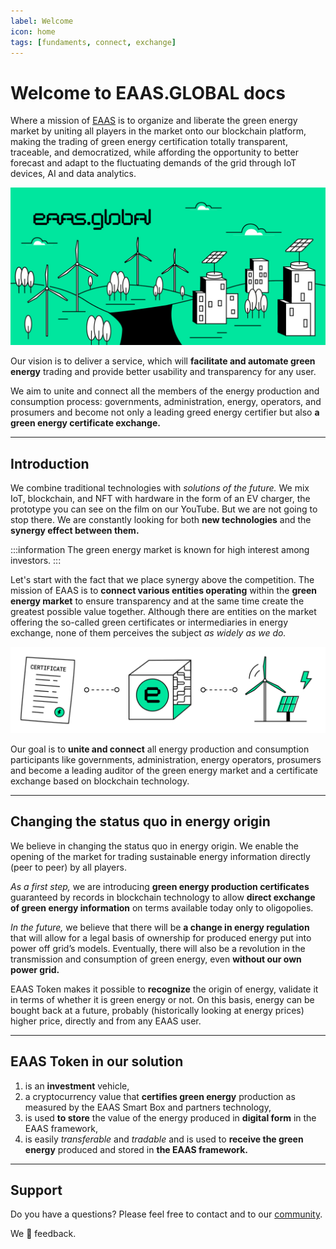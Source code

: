```yaml
---
label: Welcome
icon: home
tags: [fundaments, connect, exchange]
---
```

# Welcome to EAAS.GLOBAL docs

Where a mission of [EAAS](https://eaas.global/) is to organize and liberate the green energy market by uniting all players in the market onto our blockchain platform, making the trading of green energy certification totally transparent, traceable, and democratized, while affording the opportunity to better forecast and adapt to the fluctuating demands of the grid through IoT devices, AI and data analytics.

![](src/headers/welcome_header.jpg)

Our vision is to deliver a service, which will **facilitate and automate green energy** trading and provide better usability and transparency for any user.
 
We aim to unite and connect all the members of the energy production and consumption process: governments, administration, energy, operators, and prosumers and become not only a leading greed energy certifier but also **a green energy certificate exchange.**

---

## Introduction

We combine traditional technologies with *solutions of the future.* We mix IoT, blockchain, and NFT with hardware in the form of an EV charger, the prototype you can see on the film on our YouTube. But we are not going to stop there. We are constantly looking for both **new technologies** and the **synergy effect between them.**

:::information
The green energy market is known for high interest among investors.
:::

Let's start with the fact that we place synergy above the competition. The mission of EAAS is to **connect various entities operating** within the **green energy market** to ensure transparency and at the same time create the greatest possible value together. Although there are entities on the market offering the so-called green certificates or intermediaries in energy exchange, none of them perceives the subject *as widely as we do.*

![](src/headers/ceritificate_header.png)

Our goal is to **unite and connect** all energy production and consumption participants like governments, administration, energy operators, prosumers and become a leading auditor of the green energy market and a certificate exchange based on blockchain technology.

---

## Changing the status quo in energy origin

We believe in changing the status quo in energy origin. We enable the opening of the market for trading sustainable energy information directly (peer to peer) by all players.

*As a first step,* we are introducing **green energy production certificates** guaranteed by records in blockchain technology to allow **direct exchange of green energy information** on terms available today only to oligopolies.
 
*In the future,* we believe that there will be **a change in energy regulation** that will allow for a legal basis of ownership for produced energy put into power off grid’s models. Eventually, there will also be a revolution in the transmission and consumption of green energy, even **without our own power grid.**
 
EAAS Token makes it possible to **recognize** the origin of energy, validate it in terms of whether it is green energy or not. On this basis, energy can be bought back at a future, probably (historically looking at energy prices) higher price, directly and from any EAAS user.

---

## EAAS Token in our solution

1. is an **investment** vehicle,
2. a cryptocurrency value that **certifies green energy** production as measured by the EAAS Smart Box and partners technology,
3. is used **to store** the value of the energy produced in **digital form** in the EAAS framework,
4. is easily *transferable* and *tradable* and is used to **receive the green energy** produced and stored in **the EAAS framework.**

---

## Support

Do you have a questions? Please feel free to contact and to our [community](/community).

We :green_heart: feedback.
